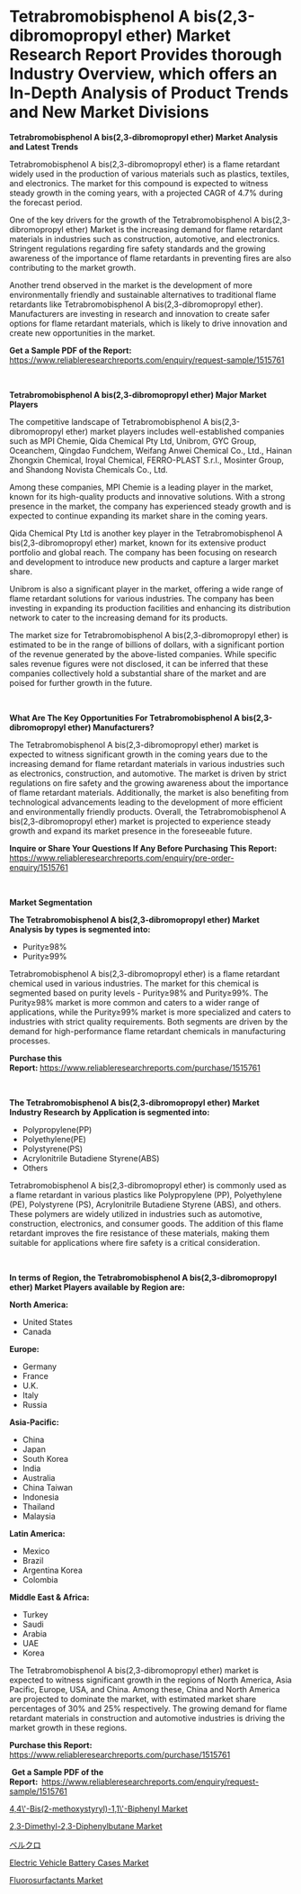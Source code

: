 <p><h1>Tetrabromobisphenol A bis(2,3-dibromopropyl ether) Market Research Report Provides thorough Industry Overview, which offers an In-Depth Analysis of Product Trends and New Market Divisions</h1></p><p><strong>Tetrabromobisphenol A bis(2,3-dibromopropyl ether) Market Analysis and Latest Trends</strong></p>
<p><p>Tetrabromobisphenol A bis(2,3-dibromopropyl ether) is a flame retardant widely used in the production of various materials such as plastics, textiles, and electronics. The market for this compound is expected to witness steady growth in the coming years, with a projected CAGR of 4.7% during the forecast period.</p><p>One of the key drivers for the growth of the Tetrabromobisphenol A bis(2,3-dibromopropyl ether) Market is the increasing demand for flame retardant materials in industries such as construction, automotive, and electronics. Stringent regulations regarding fire safety standards and the growing awareness of the importance of flame retardants in preventing fires are also contributing to the market growth.</p><p>Another trend observed in the market is the development of more environmentally friendly and sustainable alternatives to traditional flame retardants like Tetrabromobisphenol A bis(2,3-dibromopropyl ether). Manufacturers are investing in research and innovation to create safer options for flame retardant materials, which is likely to drive innovation and create new opportunities in the market.</p></p>
<p><strong>Get a Sample PDF of the Report:&nbsp;</strong> <a href="https://www.reliableresearchreports.com/enquiry/request-sample/1515761">https://www.reliableresearchreports.com/enquiry/request-sample/1515761</a></p>
<p>&nbsp;</p>
<p><strong>Tetrabromobisphenol A bis(2,3-dibromopropyl ether) Major Market Players</strong></p>
<p><p>The competitive landscape of Tetrabromobisphenol A bis(2,3-dibromopropyl ether) market players includes well-established companies such as MPI Chemie, Qida Chemical Pty Ltd, Unibrom, GYC Group, Oceanchem, Qingdao Fundchem, Weifang Anwei Chemical Co., Ltd., Hainan Zhongxin Chemical, Iroyal Chemical, FERRO-PLAST S.r.l., Mosinter Group, and Shandong Novista Chemicals Co., Ltd.</p><p>Among these companies, MPI Chemie is a leading player in the market, known for its high-quality products and innovative solutions. With a strong presence in the market, the company has experienced steady growth and is expected to continue expanding its market share in the coming years.</p><p>Qida Chemical Pty Ltd is another key player in the Tetrabromobisphenol A bis(2,3-dibromopropyl ether) market, known for its extensive product portfolio and global reach. The company has been focusing on research and development to introduce new products and capture a larger market share.</p><p>Unibrom is also a significant player in the market, offering a wide range of flame retardant solutions for various industries. The company has been investing in expanding its production facilities and enhancing its distribution network to cater to the increasing demand for its products.</p><p>The market size for Tetrabromobisphenol A bis(2,3-dibromopropyl ether) is estimated to be in the range of billions of dollars, with a significant portion of the revenue generated by the above-listed companies. While specific sales revenue figures were not disclosed, it can be inferred that these companies collectively hold a substantial share of the market and are poised for further growth in the future.</p></p>
<p>&nbsp;</p>
<p><strong>What Are The Key Opportunities For Tetrabromobisphenol A bis(2,3-dibromopropyl ether) Manufacturers?</strong></p>
<p><p>The Tetrabromobisphenol A bis(2,3-dibromopropyl ether) market is expected to witness significant growth in the coming years due to the increasing demand for flame retardant materials in various industries such as electronics, construction, and automotive. The market is driven by strict regulations on fire safety and the growing awareness about the importance of flame retardant materials. Additionally, the market is also benefiting from technological advancements leading to the development of more efficient and environmentally friendly products. Overall, the Tetrabromobisphenol A bis(2,3-dibromopropyl ether) market is projected to experience steady growth and expand its market presence in the foreseeable future.</p></p>
<p><strong>Inquire or Share Your Questions If Any Before Purchasing This Report:</strong> <a href="https://www.reliableresearchreports.com/enquiry/pre-order-enquiry/1515761">https://www.reliableresearchreports.com/enquiry/pre-order-enquiry/1515761</a></p>
<p>&nbsp;</p>
<p><strong>Market Segmentation</strong></p>
<p><strong>The Tetrabromobisphenol A bis(2,3-dibromopropyl ether) Market Analysis by types is segmented into:</strong></p>
<p><ul><li>Purity≥98%</li><li>Purity≥99%</li></ul></p>
<p><p>Tetrabromobisphenol A bis(2,3-dibromopropyl ether) is a flame retardant chemical used in various industries. The market for this chemical is segmented based on purity levels - Purity≥98% and Purity≥99%. The Purity≥98% market is more common and caters to a wider range of applications, while the Purity≥99% market is more specialized and caters to industries with strict quality requirements. Both segments are driven by the demand for high-performance flame retardant chemicals in manufacturing processes.</p></p>
<p><strong>Purchase this Report:&nbsp;</strong><a href="https://www.reliableresearchreports.com/purchase/1515761">https://www.reliableresearchreports.com/purchase/1515761</a></p>
<p>&nbsp;</p>
<p><strong>The Tetrabromobisphenol A bis(2,3-dibromopropyl ether) Market Industry Research by Application is segmented into:</strong></p>
<p><ul><li>Polypropylene(PP)</li><li>Polyethylene(PE)</li><li>Polystyrene(PS)</li><li>Acrylonitrile Butadiene Styrene(ABS)</li><li>Others</li></ul></p>
<p><p>Tetrabromobisphenol A bis(2,3-dibromopropyl ether) is commonly used as a flame retardant in various plastics like Polypropylene (PP), Polyethylene (PE), Polystyrene (PS), Acrylonitrile Butadiene Styrene (ABS), and others. These polymers are widely utilized in industries such as automotive, construction, electronics, and consumer goods. The addition of this flame retardant improves the fire resistance of these materials, making them suitable for applications where fire safety is a critical consideration.</p></p>
<p>&nbsp;</p>
<p><strong>In terms of Region, the Tetrabromobisphenol A bis(2,3-dibromopropyl ether) Market Players available by Region are:</strong></p>
<p>
    <p> <strong> North America: </strong>
        <ul>
            <li>United States</li>
            <li>Canada</li>
        </ul>
        </p> 
    <p> <strong> Europe: </strong>
        <ul>
            <li>Germany</li>
            <li>France</li>
            <li>U.K.</li>
            <li>Italy</li>
            <li>Russia</li>
        </ul>
        </p> 
    <p> <strong> Asia-Pacific: </strong>
        <ul>
            <li>China</li>
            <li>Japan</li>
            <li>South Korea</li>
            <li>India</li>
            <li>Australia</li>
            <li>China Taiwan</li>
            <li>Indonesia</li>
            <li>Thailand</li>
            <li>Malaysia</li>
        </ul>
        </p> 
    <p> <strong> Latin America: </strong>
        <ul>
            <li>Mexico</li>
            <li>Brazil</li>
            <li>Argentina Korea</li>
            <li>Colombia</li>
        </ul>
        </p> 
    <p> <strong> Middle East & Africa: </strong>
        <ul>
            <li>Turkey</li>
            <li>Saudi</li>
            <li>Arabia</li>
            <li>UAE</li>
            <li>Korea</li>
        </ul>
    </p>
    </p>
<p><p>The Tetrabromobisphenol A bis(2,3-dibromopropyl ether) market is expected to witness significant growth in the regions of North America, Asia Pacific, Europe, USA, and China. Among these, China and North America are projected to dominate the market, with estimated market share percentages of 30% and 25% respectively. The growing demand for flame retardant materials in construction and automotive industries is driving the market growth in these regions.</p></p>
<p><strong>Purchase this Report: </strong><a href="https://www.reliableresearchreports.com/purchase/1515761">https://www.reliableresearchreports.com/purchase/1515761</a></p>
<p>&nbsp;<strong>Get a Sample PDF of the Report:&nbsp;&nbsp;</strong><a href="https://www.reliableresearchreports.com/enquiry/request-sample/1515761">https://www.reliableresearchreports.com/enquiry/request-sample/1515761</a></p>
<p><strong></strong></p>
<p><p><a href="https://github.com/zjyglelu/Market-Research-Report-List-1/blob/main/44-bis2-methoxystyryl-11-biphenyl-market.md">4,4\'-Bis(2-methoxystyryl)-1,1\'-Biphenyl Market</a></p><p><a href="https://github.com/mbisetmhermsr/Market-Research-Report-List-1/blob/main/23-dimethyl-23-diphenylbutane-market.md">2,3-Dimethyl-2,3-Diphenylbutane Market</a></p><p><a href="https://github.com/vtbvgl20191192/Market-Research-Report-List-1/blob/main/4716565186040.md">ベルクロ</a></p><p><a href="https://shimmer-gardenia-37a.notion.site/Electric-Vehicle-Battery-Cases-Market-Challenges-Opportunities-and-Growth-Drivers-and-Major-Marke-e1bc51cdd43d478683bb785385a9027c">Electric Vehicle Battery Cases Market</a></p><p><a href="https://view.publitas.com/reportprime-1/fluorosurfactants-market-research-report-provides-critical-insights-that-can-help-shape-business-development-and-investment-strategies/">Fluorosurfactants Market</a></p></p>